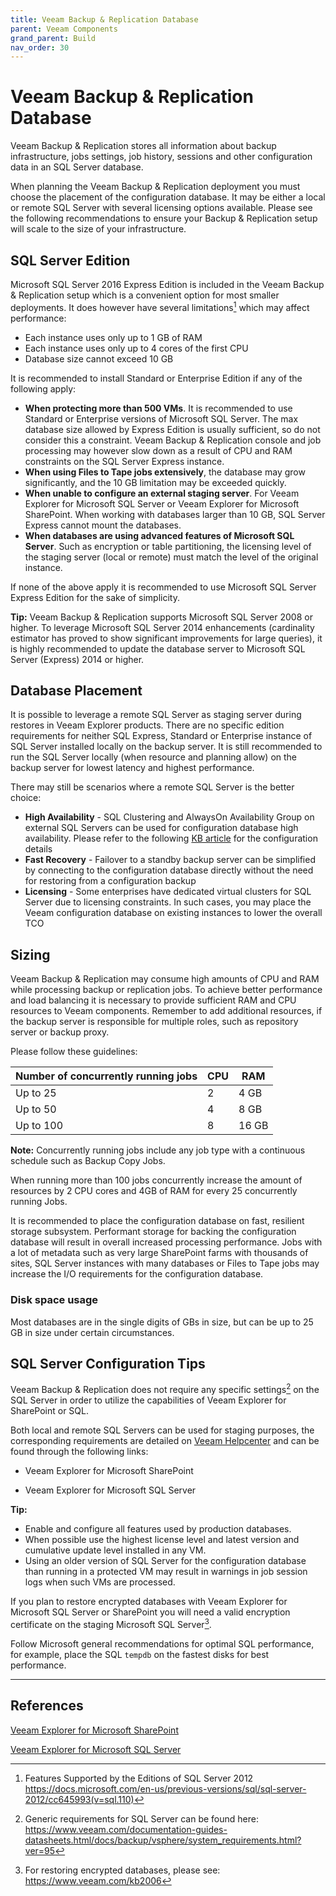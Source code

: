 ```yaml
---
title: Veeam Backup & Replication Database
parent: Veeam Components
grand_parent: Build
nav_order: 30
---
```


# Veeam Backup & Replication Database

Veeam Backup & Replication stores all information about backup infrastructure, jobs settings, job history, sessions and other configuration data in an SQL Server database.

When planning the Veeam Backup & Replication deployment you must choose the placement of the configuration database. It may be either a local or remote SQL Server with several licensing options available. Please see the following recommendations to ensure your Backup & Replication setup will scale to the size of your infrastructure.

## SQL Server Edition

Microsoft SQL Server 2016 Express Edition is included in the Veeam Backup & Replication setup which is a convenient option for most smaller deployments. It does however have several limitations[^1] which may affect performance:

- Each instance uses only up to 1 GB of RAM
- Each instance uses only up to 4 cores of the first CPU
- Database size cannot exceed 10 GB

It is recommended to install Standard or Enterprise Edition if any of the following apply:

- **When protecting more than 500 VMs**. It is recommended to use Standard or Enterprise versions of Microsoft SQL Server. The max database size allowed by Express Edition is usually sufficient, so do not consider this a constraint. Veeam Backup & Replication console and job processing may however slow down as a result of CPU and RAM constraints on the SQL Server Express instance.
- **When using Files to Tape jobs extensively**, the database may grow significantly, and the 10 GB limitation may be exceeded quickly.
- **When unable to configure an external staging server**. For Veeam Explorer for Microsoft SQL Server or Veeam Explorer for Microsoft SharePoint. When working with databases larger than 10 GB, SQL Server Express cannot mount the databases.
- **When databases are using advanced features of Microsoft SQL Server**. Such as encryption or table partitioning, the licensing level of the staging server (local or remote) must match the level of the original instance.

If none of the above apply it is recommended to use Microsoft SQL Server Express Edition for the sake of simplicity.

**Tip:** Veeam Backup & Replication supports Microsoft SQL Server 2008 or higher. To leverage Microsoft SQL Server 2014 enhancements (cardinality estimator has proved to show significant improvements for large queries), it is highly recommended to update the database server to Microsoft SQL Server (Express) 2014 or higher.

## Database Placement

It is possible to leverage a remote SQL Server as staging server during restores in Veeam Explorer products. There are no specific edition requirements for neither SQL Express, Standard or Enterprise instance of SQL Server installed locally on the backup server. It is still recommended to run the SQL Server locally (when resource and planning allow) on the backup server for lowest latency and highest performance.

There may still be scenarios where a remote SQL Server is the better choice:

- **High Availability** - SQL Clustering and AlwaysOn Availability Group on external SQL Servers can be used for configuration database high availability. Please refer to the following [KB article](https://www.veeam.com/kb2301) for the configuration details
- **Fast Recovery** - Failover to a standby backup server can be simplified by connecting to the configuration database directly without the need for restoring from a configuration backup
- **Licensing** - Some enterprises have dedicated virtual clusters for SQL Server due to licensing constraints. In such cases, you may place the Veeam configuration database on existing instances to lower the overall TCO

## Sizing

Veeam Backup & Replication may consume high amounts of CPU and RAM while processing backup or replication jobs. To achieve better performance and load balancing it is necessary to provide sufficient RAM and CPU resources to Veeam components.  Remember to add additional resources, if the backup server is responsible for multiple roles, such as repository server or backup proxy.

Please follow these guidelines:

| Number of concurrently running jobs | CPU | RAM   |
| ------------------------------------|---- | ------|
| Up to 25                            |  2  | 4 GB  |
| Up to 50                            |  4  | 8 GB  |
| Up to 100                           |  8  | 16 GB |

**Note:** Concurrently running jobs include any job type with a continuous schedule such as Backup Copy Jobs.

When running more than 100 jobs concurrently increase the amount of resources by 2 CPU cores and 4GB of RAM for every 25 concurrently running Jobs.

It is recommended to place the configuration database on fast, resilient storage subsystem. Performant storage for backing the configuration database will result in overall increased processing performance. Jobs with a lot of metadata such as very large SharePoint farms with thousands of sites, SQL Server instances with many databases or Files to Tape jobs may increase the I/O requirements for the configuration database.

### Disk space usage

Most databases are in the single digits of GBs in size, but can be up to 25 GB in size under certain circumstances.

## SQL Server Configuration Tips

Veeam Backup & Replication does not require any specific settings[^2] on the SQL Server in order to utilize the capabilities of Veeam Explorer for SharePoint or SQL.

Both local and remote SQL Servers can be used for staging purposes, the corresponding requirements are detailed on [Veeam Helpcenter](https://www.veeam.com/documentation-guides-datasheets.html) and can be found through the following links:

- Veeam Explorer for Microsoft SharePoint

- Veeam Explorer for Microsoft SQL Server

**Tip:**

- Enable and configure all features used by production databases.
- When possible use the highest license level and latest version and cumulative update level installed in any VM.
- Using an older version of SQL Server for the configuration database than running in a protected VM may result in warnings in job session logs when such VMs are processed.

If you plan to restore encrypted databases with Veeam Explorer for Microsoft SQL Server or SharePoint you will need a valid encryption certificate on the staging Microsoft SQL Server[^3].

Follow Microsoft general recommendations for optimal SQL performance, for example, place the SQL `tempdb` on the fastest disks for best performance.

___

## References

[^1]: Features Supported by the Editions of SQL Server 2012 <https://docs.microsoft.com/en-us/previous-versions/sql/sql-server-2012/cc645993(v=sql.110)>

[^2]: Generic requirements for SQL Server can be found here: <https://www.veeam.com/documentation-guides-datasheets.html/docs/backup/vsphere/system_requirements.html?ver=95>

[^3]: For restoring encrypted databases, please see: <https://www.veeam.com/kb2006>

[Veeam Explorer for Microsoft SharePoint](https://helpcenter.veeam.com/docs/backup/explorers/vesp_staging_microsoft_sql_server.html?ver=100)

[Veeam Explorer for Microsoft SQL Server](https://helpcenter.veeam.com/docs/backup/explorers/vesql_configure_staging.html?ver=100)
